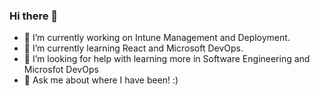 ### Hi there 👋

- 🔭 I’m currently working on Intune Management and Deployment.
- 🌱 I’m currently learning React and Microsoft DevOps.
- 🤔 I’m looking for help with learning more in Software Engineering and Microsfot DevOps
- 💬 Ask me about where I have been! :)
